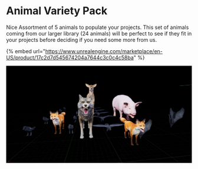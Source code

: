 # Animal Variety Pack

Nice Assortment of 5 animals to populate your projects. This set of animals coming from our larger library \(24 animals\) will be perfect to see if they fit in your projects before deciding if you need some more from us.

{% embed url="https://www.unrealengine.com/marketplace/en-US/product/17c2d7d545674204a7644c3c0c4c58ba" %}

![](../../../.gitbook/assets/highresscreenshot00033.png)

